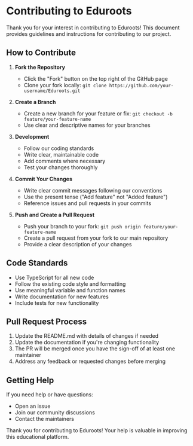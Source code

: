 # Contributing to Eduroots

Thank you for your interest in contributing to Eduroots! This document provides guidelines and instructions for contributing to our project.

## How to Contribute

1. **Fork the Repository**

   - Click the "Fork" button on the top right of the GitHub page
   - Clone your fork locally: `git clone https://github.com/your-username/Eduroots.git`

2. **Create a Branch**

   - Create a new branch for your feature or fix: `git checkout -b feature/your-feature-name`
   - Use clear and descriptive names for your branches

3. **Development**

   - Follow our coding standards
   - Write clear, maintainable code
   - Add comments where necessary
   - Test your changes thoroughly

4. **Commit Your Changes**

   - Write clear commit messages following our conventions
   - Use the present tense ("Add feature" not "Added feature")
   - Reference issues and pull requests in your commits

5. **Push and Create a Pull Request**
   - Push your branch to your fork: `git push origin feature/your-feature-name`
   - Create a pull request from your fork to our main repository
   - Provide a clear description of your changes

## Code Standards

- Use TypeScript for all new code
- Follow the existing code style and formatting
- Use meaningful variable and function names
- Write documentation for new features
- Include tests for new functionality

## Pull Request Process

1. Update the README.md with details of changes if needed
2. Update the documentation if you're changing functionality
3. The PR will be merged once you have the sign-off of at least one maintainer
4. Address any feedback or requested changes before merging

## Getting Help

If you need help or have questions:

- Open an issue
- Join our community discussions
- Contact the maintainers

Thank you for contributing to Eduroots! Your help is valuable in improving this educational platform.
